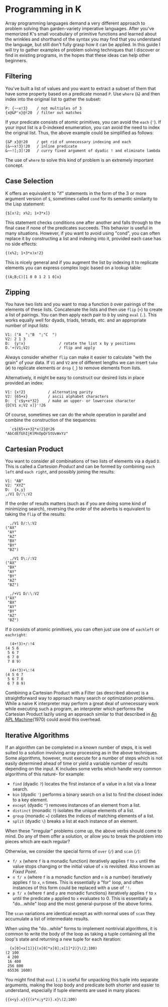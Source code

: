 Programming in K
================

Array programming languages demand a very different approach to problem solving than garden-variety imperative languages. After you've memorized K's small vocabulary of primitive functions and learned about the wrinkles and shorthand of the syntax you may find that you understand the language, but still don't fully grasp how it can be applied. In this guide I will try to gather examples of problem solving techniques that I discover or find in existing programs, in the hopes that these ideas can help other beginners.

Filtering
---------
You've built a list of values and you want to extract a subset of them that have some property based on a predicate monad `P`. Use `where` (`&`) and then index into the original list to gather the subset:

	P: {~~x!3}    / not multiples of 3
	{x@&P'x}@!20  / filter out matches
	
If your predicate consists of atomic primitives, you can avoid the `each` (`'`). If your input list is a 0-indexed enumeration, you can avoid the need to index the original list. Thus, the above example could be simplified as follows:

	{&P x}@!20    / get rid of unnecessary indexing and each
	{&~~x!3}!20   / inline predicate
	&~~![;3]!20   / curry fixed argument of dyadic ! and eliminate lambda

The use of `where` to solve this kind of problem is an extremely important concept.

Case Selection
--------------
K offers an equivalent to "if" statements in the form of the 3 or more argument version of `$`, sometimes called `cond` for its semantic similarity to the Lisp statement:

	{$[x!2; x%2; 1+3*x]}

This statement checks conditions one after another and falls through to the final case if none of the predicates succeeds. This behavior is useful in many situations. However, if you want to avoid using "cond", you can often replace it by constructing a list and indexing into it, provided each case has no side effects:

	{(x%2; 1+3*x)x!2}
	
This is nicely general and if you augment the list by indexing it to replicate elements you can express complex logic based on a lookup table:

	{(A;B;C)[1 0 0 1 2 1 0]x}

Zipping
-------
You have two lists and you want to map a function `D` over pairings of the elements of these lists. Concatenate the lists and then use `flip` (`+`) to create a list of pairings. You can then apply each pair to `D` by using `eval` (`.`). This works equally well for dyads, triads, tetrads, etc. and an appropriate number of input lists:

	V1: ("A  ";"B  ";"C  ")
	V2: 2 1 3
	D:  {y!x}               / rotate the list x by y positions
	D.'+(V1;V2)             / flip and apply

Always consider whether `flip` can make it easier to calculate "with the grain" of your data. If `V1` and `V2` are of different lengths we can insert `take` (`#`) to replicate elements or `drop` (`_`) to remove elements from lists.

Alternatively, it might be easy to construct our desired lists in place provided an index:

	V1: {x!2}          / alternating parity
	V2: {65+x}         / ascii alphabet characters
	D:  {`c$y+x*32}    / make an upper- or lowercase character
	{D[V1 x;V2 x]}'!26

Of course, sometimes we can do the whole operation in parallel and combine the construction of the sequences:

	  `c${65+x+32*x!2}@!26
	"AbCdEfGhIjKlMnOpQrStUvWxYz"

Cartesian Product
-----------------
You want to consider all combinations of two lists of elements via a dyad `D`. This is called a _Cartesian Product_ and can be formed by combining `each left` and `each right`, and possibly joining the results:

	V1: "AB"
	V2: "XYZ"
	D:  {x,y}
	,/V1 D/:\:V2
	
If the order of results matters (such as if you are doing some kind of minimizing search), reversing the order of the adverbs is equivalent to taking the `flip` of the results:

	  ,/V1 D/:\:V2
	("AX"
	 "AY"
	 "AZ"
	 "BX"
	 "BY"
	 "BZ")
	 
	  ,/V1 D\:/:V2
	("AX"
	 "BX"
	 "AY"
	 "BY"
	 "AZ"
	 "BZ")
	 
	  ,/+V1 D/:\:V2
	("AX"
	 "BX"
	 "AY"
	 "BY"
	 "AZ"
	 "BZ")

If `D` consists of atomic primitives, you can often just use one of `eachleft` or `eachright`:

	  (4+!3)+/:!4
	(4 5 6
	 5 6 7
	 6 7 8
	 7 8 9)
	 
	  (4+!3)+\:!4
	(4 5 6 7
	 5 6 7 8
	 6 7 8 9)

Combining a Cartesian Product with a Filter (as described above) is a straightforward way to approach many search or optimization problems. While a naive K interpreter may perform a great deal of unnecessary work while executing such a program, an interpreter which performs the Cartesian Product lazily using an approach similar to that described in [An APL Machine](http://www.slac.stanford.edu/cgi-wrap/getdoc/slac-r-114.pdf)(1970) could avoid this overhead.

Iterative Algorithms
--------------------
If an algorithm can be completed in a known number of steps, it is well suited to a solution involving array processing as in the above techniques. Some algorithms, however, must execute for a number of steps which is not easily determined ahead of time or yield a variable number of results depending on the input. K includes some verbs which handle very common algorithms of this nature- for example:

- `find` (dyadic `?`) locates the first instance of a value in a list via a linear search.
- `bin` (dyadic `'`) performs a binary search on a list to find the closest index to a key element.
- `except` (dyadic `^`) removes instances of an element from a list.
- `distinct` (monadic `?`) isolates the unique elements of a list.
- `group` (monadic `=`) collates the indices of matching elements of a list.
- `split` (dyadic `\`) breaks a list at each instance of an element.

When these "irregular" problems come up, the above verbs should come to mind. Do any of them offer a solution, or allow you to break the problem into pieces which are each regular?

Otherwise, we consider the special forms of `over` (`/`) and `scan` (`/`):

- `f/ x` (where `f` is a monadic function) iteratively applies `f` to `x` until the value stops changing or the initial value of `x` is revisited. Also known as _Fixed Point_.
- `n f/ x` (where `f` is a monadic function and `n` is a number) iteratively applies `f` to `x`, `n` times. This is essentially a "for" loop, and often instances of this form could be replaced with a use of `'!`.
- `p f/ x` (where `f` and `p` are monadic functions) iteratively applies `f` to `x` until the predicate `p` applied to `x` evaluates to 0. This is essentially a "do...while" loop and the most general-purpose of the above forms.

The `scan` variations are identical except as with normal uses of `scan` they accumulate a list of intermediate results.

When using the "do...while" forms to implement nontrivial algorithms, it is common to write the body of the loop as taking a tuple containing all the loop's state and returning a new tuple for each iteration:

	  {x[0]<x[1]}{(x[0]*x[0];x[1]*2)}\(2;100)
	(2 100
	 4 200
	 16 400
	 256 800
	 65536 1600)

You might find that `eval` (`.`) is useful for unpacking this tuple into separate arguments, making the loop body and predicate both shorter and easier to understand, especially if tuple elements are used in many places:

	{{x<y}.x}{{(x*x;y*2)}.x}\(2;100)
